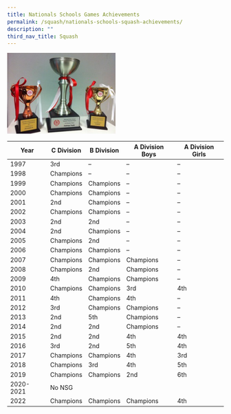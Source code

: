 ```yaml
---
title: Nationals Schools Games Achievements
permalink: /squash/nationals-schools-squash-achievements/
description: ""
third_nav_title: Squash
---
```

<img src="/images/IMG_1519-800x598-300x224.jpg" style="width:50%">
		 
<table>
<thead>
<tr>
<th>Year</th>
<th>C Division</th>
<th>B Division</th>
<th>A Division Boys</th>
<th>A Division Girls</th>
</tr>
</thead>
<tbody>
<tr>
<td>1997</td>
<td>3rd</td>
<td>–</td>
<td>–</td>
<td>–</td>
</tr>
<tr>
<td>1998</td>
<td>Champions</td>
<td>–</td>
<td>–</td>
<td>–</td>
</tr>
<tr>
<td>1999</td>
<td>Champions</td>
<td>Champions</td>
<td>–</td>
<td>–</td>
</tr>
<tr>
<td>2000</td>
<td>Champions</td>
<td>Champions</td>
<td>–</td>
<td>–</td>
</tr>
<tr>
<td>2001</td>
<td>2nd</td>
<td>Champions</td>
<td>–</td>
<td>–</td>
</tr>
<tr>
<td>2002</td>
<td>Champions</td>
<td>Champions</td>
<td>–</td>
<td>–</td>
</tr>
<tr>
<td>2003</td>
<td>2nd</td>
<td>2nd</td>
<td>–</td>
<td>–</td>
</tr>
<tr>
<td>2004</td>
<td>2nd</td>
<td>Champions</td>
<td>–</td>
<td>–</td>
</tr>
<tr>
<td>2005</td>
<td>Champions</td>
<td>2nd</td>
<td>–</td>
<td>–</td>
</tr>
<tr>
<td>2006</td>
<td>Champions</td>
<td>Champions</td>
<td>–</td>
<td>–</td>
</tr>
<tr>
<td>2007</td>
<td>Champions</td>
<td>Champions</td>
<td>Champions</td>
<td>–</td>
</tr>
<tr>
<td>2008</td>
<td>Champions</td>
<td>2nd</td>
<td>Champions</td>
<td>–</td>
</tr>
<tr>
<td>2009</td>
<td>4th</td>
<td>Champions</td>
<td>Champions</td>
<td>–</td>
</tr>
<tr>
<td>2010</td>
<td>Champions</td>
<td>Champions</td>
<td>3rd</td>
<td>4th</td>
</tr>
<tr>
<td>2011</td>
<td>4th</td>
<td>Champions</td>
<td>4th</td>
<td>–</td>
</tr>
<tr>
<td>2012</td>
<td>3rd</td>
<td>Champions</td>
<td>Champions</td>
<td>–</td>
</tr>
<tr>
<td>2013</td>
<td>2nd</td>
<td>5th</td>
<td>Champions</td>
<td>–</td>
</tr>
<tr>
<td>2014</td>
<td>2nd</td>
<td>2nd</td>
<td>Champions</td>
<td>–</td>
</tr>
<tr>
<td>2015</td>
<td>2nd</td>
<td>2nd</td>
<td>4th</td>
<td>4th</td>
</tr>
<tr>
<td>2016</td>
<td>3rd</td>
<td>2nd</td>
<td>5th</td>
<td>4th</td>
</tr>
<tr>
<td>2017</td>
<td>Champions</td>
<td>Champions</td>
<td>4th</td>
<td>3rd</td>
</tr>
<tr>
<td>2018</td>
<td>Champions</td>
<td>3rd</td>
<td>4th</td>
<td>5th</td>
</tr>
<tr>
<td>2019</td>
<td>Champions</td>
<td>Champions</td>
<td>2nd</td>
<td>6th</td>
</tr>
<tr>
<td>2020-2021</td>
<td colspan="4">No NSG</td>
</tr>
<tr>
<td>2022</td>
<td>Champions</td>
<td>Champions</td>
<td>Champions</td>
<td>4th</td>
</tr>
</tbody>
</table>